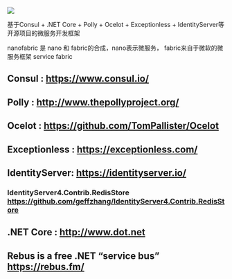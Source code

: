 [<img src="https://nanofabric.visualstudio.com/_apis/public/build/definitions/513c9929-3dab-4c44-8a43-588bdb7d2441/1/badge">](https://nanofabric.visualstudio.com/_apis/public/build/definitions/513c9929-3dab-4c44-8a43-588bdb7d2441/1/badge)


基于Consul + .NET Core + Polly + Ocelot + Exceptionless + IdentityServer等开源项目的微服务开发框架

nanofabric 是 nano 和 fabric的合成，nano表示微服务， fabric来自于微软的微服务框架 service fabric

## Consul : https://www.consul.io/ 
##  Polly  : http://www.thepollyproject.org/ 
##  Ocelot : https://github.com/TomPallister/Ocelot 
##  Exceptionless : https://exceptionless.com/ 
##  IdentityServer: https://identityserver.io/ 
### IdentityServer4.Contrib.RedisStore https://github.com/geffzhang/IdentityServer4.Contrib.RedisStore
##  .NET Core : http://www.dot.net 
## Rebus is a free .NET “service bus”  https://rebus.fm/
